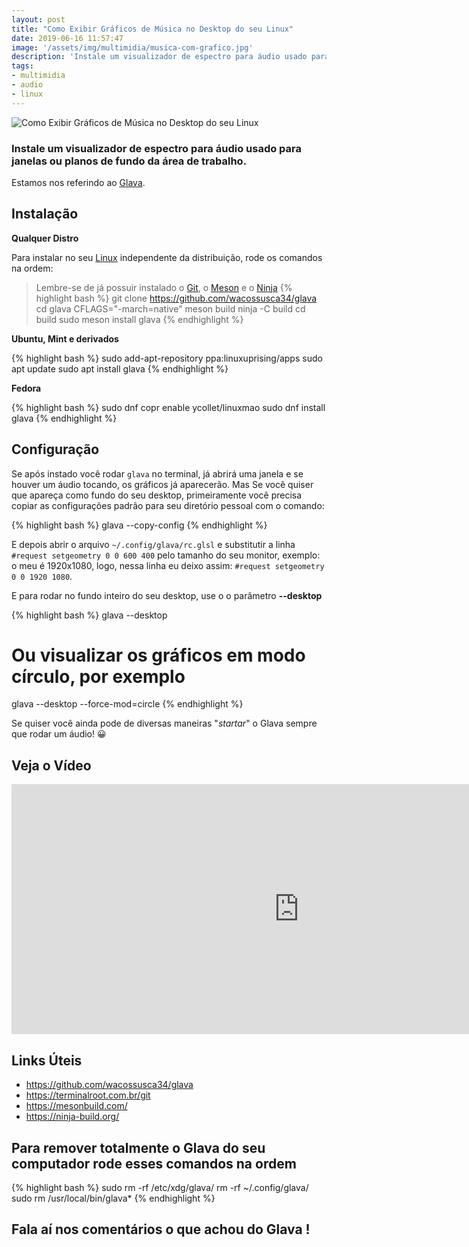 ```yaml
---
layout: post
title: "Como Exibir Gráficos de Música no Desktop do seu Linux"
date: 2019-06-16 11:57:47
image: '/assets/img/multimidia/musica-com-grafico.jpg'
description: 'Instale um visualizador de espectro para áudio usado para janelas ou planos de fundo da área de trabalho.'
tags:
- multimidia
- audio
- linux
---
```


![Como Exibir Gráficos de Música no Desktop do seu Linux](/assets/img/multimidia/musica-com-grafico.gif)

### Instale um visualizador de espectro para áudio usado para janelas ou planos de fundo da área de trabalho.

Estamos nos referindo ao [Glava](https://github.com/wacossusca34/glava).

## Instalação

**Qualquer Distro**

Para instalar no seu [Linux](http://cse.google.com.br/cse?cx=004473188612396442360:qs2ekmnkweq&q=Linux) independente da distribuição, rode os comandos na ordem:

> Lembre-se de já possuir instalado o [Git](https://terminalroot.com.br/git), o [Meson](https://mesonbuild.com/) e o [Ninja](https://ninja-build.org/)
{% highlight bash %}
git clone https://github.com/wacossusca34/glava
cd glava
CFLAGS="-march=native" meson build
ninja -C build
cd build
sudo meson install
glava
{% endhighlight %}

**Ubuntu, Mint e derivados**

{% highlight bash %}
sudo add-apt-repository ppa:linuxuprising/apps
sudo apt update
sudo apt install glava
{% endhighlight %}

**Fedora**

{% highlight bash %}
sudo dnf copr enable ycollet/linuxmao
sudo dnf install glava
{% endhighlight %}

## Configuração


<script async src="https://pagead2.googlesyndication.com/pagead/js/adsbygoogle.js"></script>

<!-- Informat -->
<ins class="adsbygoogle"
     style="display:block"
     data-ad-client="ca-pub-2838251107855362"
     data-ad-slot="2327980059"
     data-ad-format="auto"
     data-full-width-responsive="true"></ins>

<script>
(adsbygoogle = window.adsbygoogle || []).push({});
</script>


Se após instado você rodar `glava` no terminal, já abrirá uma janela e se houver um áudio tocando, os gráficos já aparecerão. Mas Se você quiser que apareça como fundo do seu desktop, primeiramente você precisa copiar as configurações padrão para seu diretório pessoal com o comando:

{% highlight bash %}
glava --copy-config
{% endhighlight %}

E depois abrir o arquivo `~/.config/glava/rc.glsl` e substitutir a linha `#request setgeometry 0 0 600 400` pelo tamanho do seu monitor, exemplo: o meu é 1920x1080, logo, nessa linha eu deixo assim: `#request setgeometry 0 0 1920 1080`.

E para rodar no fundo inteiro do seu desktop, use o o parâmetro **--desktop**

{% highlight bash %}
glava --desktop
# Ou visualizar os gráficos em modo círculo, por exemplo
glava --desktop --force-mod=circle
{% endhighlight %}

Se quiser você ainda pode de diversas maneiras "*startar*" o Glava sempre que rodar um áudio! 😀️

## Veja o Vídeo

<iframe width="920" height="400" src="https://www.youtube.com/embed/RMqq91uZtnI" frameborder="0" allow="accelerometer; autoplay; encrypted-media; gyroscope; picture-in-picture" allowfullscreen></iframe>


<script async src="https://pagead2.googlesyndication.com/pagead/js/adsbygoogle.js"></script>

<!-- Informat -->
<ins class="adsbygoogle"
     style="display:block"
     data-ad-client="ca-pub-2838251107855362"
     data-ad-slot="2327980059"
     data-ad-format="auto"
     data-full-width-responsive="true"></ins>

<script>
(adsbygoogle = window.adsbygoogle || []).push({});
</script>


## Links Úteis

+ <https://github.com/wacossusca34/glava>
+ <https://terminalroot.com.br/git>
+ <https://mesonbuild.com/>
+ <https://ninja-build.org/>

## Para remover totalmente o Glava do seu computador rode esses comandos na ordem

{% highlight bash %}
sudo rm -rf /etc/xdg/glava/
rm -rf ~/.config/glava/
sudo rm /usr/local/bin/glava*
{% endhighlight %}


## Fala aí nos comentários o que achou do Glava !


<script async src="https://pagead2.googlesyndication.com/pagead/js/adsbygoogle.js"></script>

<!-- Informat -->
<ins class="adsbygoogle"
 style="display:block"
 data-ad-client="ca-pub-2838251107855362"
 data-ad-slot="2327980059"
 data-ad-format="auto"
 data-full-width-responsive="true"></ins>

<script>
(adsbygoogle = window.adsbygoogle || []).push({});
</script>



